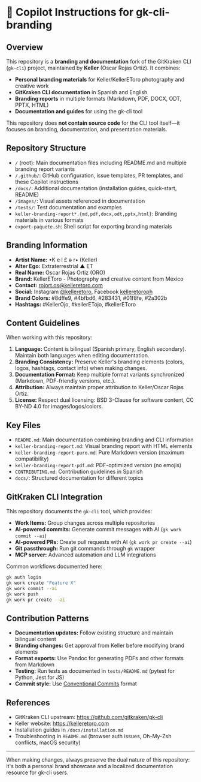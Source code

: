# 🤖 Copilot Instructions for gk-cli-branding

## Overview
This repository is a **branding and documentation** fork of the GitKraken CLI (`gk-cli`) project, maintained by **Keller** (Oscar Rojas Ortiz). It combines:

- **Personal branding materials** for Keller/KellerEToro photography and creative work
- **GitKraken CLI documentation** in Spanish and English
- **Branding reports** in multiple formats (Markdown, PDF, DOCX, ODT, PPTX, HTML)
- **Documentation and guides** for using the gk-cli tool

This repository does **not contain source code** for the CLI tool itself—it focuses on branding, documentation, and presentation materials.

## Repository Structure
- `/` (root): Main documentation files including README.md and multiple branding report variants
- `/.github/`: GitHub configuration, issue templates, PR templates, and these Copilot instructions
- `/docs/`: Additional documentation (installation guides, quick-start, README)
- `/images/`: Visual assets referenced in documentation
- `/tests/`: Test documentation and examples
- `keller-branding-report*.{md,pdf,docx,odt,pptx,html}`: Branding materials in various formats
- `export-paquete.sh`: Shell script for exporting branding materials

## Branding Information
- **Artist Name:** •K e l £ ə r• (Keller)
- **Alter Ego:** Extraterrestrial ▲ ET
- **Real Name:** Oscar Rojas Ortiz (ORO)
- **Brand:** KellerEToro - Photography and creative content from México
- **Contact:** rojort.os@kelleretoro.com
- **Social:** Instagram [@kelleretoro](https://instagram.com/kelleretoro), Facebook [kelleretoroph](https://facebook.com/kelleretoroph)
- **Brand Colors:** #8dffe9, #4bfbd6, #283431, #01f8fe, #2a302b
- **Hashtags:** #KellerOjo, #kellerETojo, #kellerEToro

## Content Guidelines
When working with this repository:

1. **Language:** Content is bilingual (Spanish primary, English secondary). Maintain both languages when editing documentation.
2. **Branding Consistency:** Preserve Keller's branding elements (colors, logos, hashtags, contact info) when making changes.
3. **Documentation Format:** Keep multiple format variants synchronized (Markdown, PDF-friendly versions, etc.).
4. **Attribution:** Always maintain proper attribution to Keller/Oscar Rojas Ortiz.
5. **License:** Respect dual licensing: BSD 3-Clause for software content, CC BY-ND 4.0 for images/logos/colors.

## Key Files
- `README.md`: Main documentation combining branding and CLI information
- `keller-branding-report.md`: Visual branding report with HTML elements
- `keller-branding-report-puro.md`: Pure Markdown version (maximum compatibility)
- `keller-branding-report-pdf.md`: PDF-optimized version (no emojis)
- `CONTRIBUTING.md`: Contribution guidelines in Spanish
- `docs/`: Structured documentation for different topics

## GitKraken CLI Integration
This repository documents the `gk-cli` tool, which provides:
- **Work Items:** Group changes across multiple repositories
- **AI-powered commits:** Generate commit messages with AI (`gk work commit --ai`)
- **AI-powered PRs:** Create pull requests with AI (`gk work pr create --ai`)
- **Git passthrough:** Run git commands through `gk` wrapper
- **MCP server:** Advanced automation and LLM integrations

Common workflows documented here:
```bash
gk auth login
gk work create "Feature X"
gk work commit --ai
gk work push
gk work pr create --ai
```

## Contribution Patterns
- **Documentation updates:** Follow existing structure and maintain bilingual content
- **Branding changes:** Get approval from Keller before modifying brand elements
- **Format exports:** Use Pandoc for generating PDFs and other formats from Markdown
- **Testing:** Run tests as documented in `tests/README.md` (pytest for Python, Jest for JS)
- **Commit style:** Use [Conventional Commits](https://www.conventionalcommits.org/) format

## References
- GitKraken CLI upstream: https://github.com/gitkraken/gk-cli
- Keller website: https://kelleretoro.com
- Installation guides in `/docs/installation.md`
- Troubleshooting in `README.md` (browser auth issues, Oh-My-Zsh conflicts, macOS security)

---
When making changes, always preserve the dual nature of this repository: it's both a personal brand showcase and a localized documentation resource for gk-cli users.
